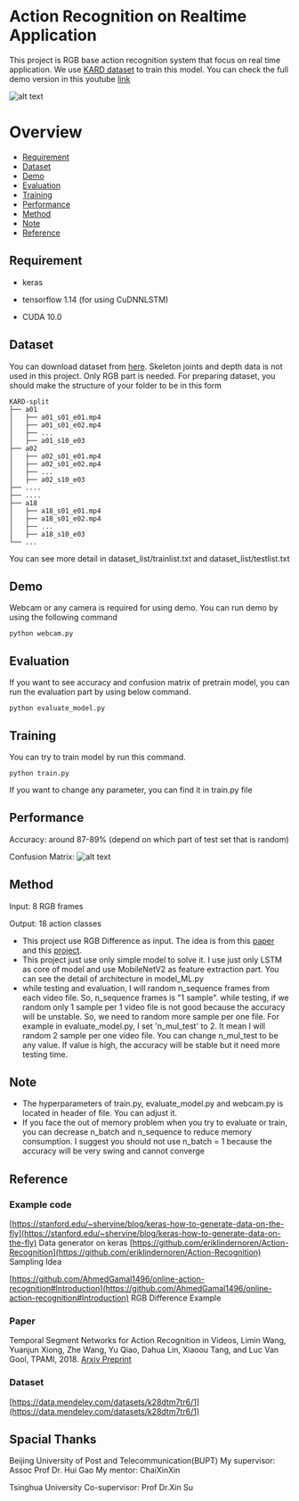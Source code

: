 # Action Recognition on Realtime Application

This project is RGB base action recognition system that focus on real time application. We use [KARD dataset](https://data.mendeley.com/datasets/k28dtm7tr6/1) to train this model. You can check the full demo version in this youtube [link](https://www.youtube.com/channel/UChJg8ndTnT_gEyhd43Ki40Q/featured?view_as=subscriber)

![alt text](https://github.com/peachman05/action-recognition-tutorial/blob/master/media/demo.gif "demo")

# Overview

* [Requirement](#requirement)
* [Dataset](#dataset)
* [Demo](#demo)
* [Evaluation](#evaluation)
* [Training](#training)
* [Performance](#performance)
* [Method](#method)
* [Note](#note)
* [Reference](#reference)

## Requirement

- keras

- tensorflow 1.14 (for using CuDNNLSTM)

- CUDA 10.0 

## Dataset
You can download dataset from [here](https://data.mendeley.com/datasets/k28dtm7tr6/1). Skeleton joints and depth data is not used in this project. Only RGB part is needed. For preparing dataset, you should make the structure of your folder to be in this form
```
KARD-split
├── a01                   
│   ├── a01_s01_e01.mp4             
│   ├── a01_s01_e02.mp4            
│   ├── ...           
│   ├── a01_s10_e03     
├── a02                   
│   ├── a02_s01_e01.mp4             
│   ├── a02_s01_e02.mp4            
│   ├── ...           
│   ├── a02_s10_e03      
├── ....
├── ....
├── a18                   
│   ├── a18_s01_e01.mp4             
│   ├── a18_s01_e02.mp4            
│   ├── ...           
│   ├── a18_s10_e03   
└── ...
```
You can see more detail in dataset_list/trainlist.txt and dataset_list/testlist.txt

## Demo

Webcam or any camera is required for using demo. You can run demo by using the following command
```
python webcam.py
```
## Evaluation

If you want to see accuracy and confusion matrix of pretrain model, you can run the evaluation part by using below command.
```
python evaluate_model.py
```
## Training

You can try to train model by run this command.

```
python train.py
```
If you want to change any parameter, you can find it in train.py file

## Performance

Accuracy: around 87-89% (depend on which part of test set that is random)

Confusion Matrix: 
![alt text](https://github.com/peachman05/action-recognition-tutorial/blob/master/media/confusion_matrix.png "Confusion Matrix")

## Method

Input: 8 RGB frames

Output: 18 action classes

* This project use RGB Difference as input. The idea is from this [paper](https://arxiv.org/abs/1705.02953) and this [project](https://github.com/AhmedGamal1496/online-action-recognition#Introduction). 
* This project just use only simple model to solve it. I use just only LSTM as core of model and use MobileNetV2 as feature extraction part. You can see the detail of architecture in model_ML.py
* while testing and evaluation, I will random n_sequence frames from each video file. So, n_sequence frames is "1 sample". while testing, if we random only 1 sample per 1 video file is not good because the accuracy will be unstable. So, we need to random more sample per one file. For example in evaluate_model.py, I set 'n_mul_test' to 2. It mean I will random 2 sample per one video file. You can change n_mul_test to be any value. If value is high, the accuracy will be stable but it need more testing time.

## Note
* The hyperparameters of train.py, evaluate_model.py and webcam.py is located in header of file. You can adjust it.
* If you face the out of memory problem when you try to evaluate or train, you can decrease n_batch and n_sequence to reduce memory consumption. I suggest you should not use n_batch = 1 because the accuracy will be very swing and cannot converge



## Reference

### Example code

[https://stanford.edu/~shervine/blog/keras-how-to-generate-data-on-the-fly](https://stanford.edu/~shervine/blog/keras-how-to-generate-data-on-the-fly) Data generator on keras
[https://github.com/eriklindernoren/Action-Recognition](https://github.com/eriklindernoren/Action-Recognition) Sampling Idea

[https://github.com/AhmedGamal1496/online-action-recognition#Introduction](https://github.com/AhmedGamal1496/online-action-recognition#Introduction) RGB Difference Example

### Paper

Temporal Segment Networks for Action Recognition in Videos, Limin Wang, Yuanjun Xiong, Zhe Wang, Yu Qiao, Dahua Lin, Xiaoou Tang, and Luc Van Gool, TPAMI, 2018. [Arxiv Preprint](https://arxiv.org/abs/1705.02953)

### Dataset
[https://data.mendeley.com/datasets/k28dtm7tr6/1](https://data.mendeley.com/datasets/k28dtm7tr6/1)

## Spacial Thanks
Beijing University of Post and Telecommunication(BUPT)
My supervisor: Assoc Prof Dr. Hui Gao
My mentor: ChaiXinXin

Tsinghua University
Co-supervisor: Prof Dr.Xin Su
